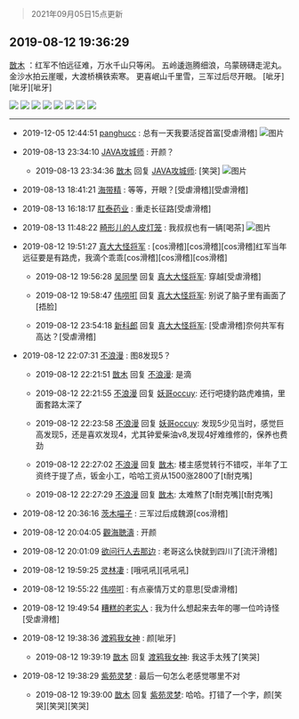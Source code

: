 > 2021年09月05日15点更新
<link rel="stylesheet" href="https://cdn.jsdelivr.net/gh/taotie6/sampleJSON@main/css/photo_show.css">


 ## 2019-08-12 19:36:29 

 [㪚木](https://www.coolapk.com/feed/13255281?shareKey=ZjNmN2JiMzcyZjkwNjEzMTc0ZGI~) ：红军不怕远征难，万水千山只等闲。
五岭逶迤腾细浪，乌蒙磅礴走泥丸。
金沙水拍云崖暖，大渡桥横铁索寒。
更喜岷山千里雪，三军过后尽开眼。
[呲牙][呲牙][呲牙] 

<div class="album">
<img class="img-item" src="https://image.coolapk.com/feed/2019/0812/19/1081091_6783a6ce_9770_814@480x264.gif" />
<img class="img-item" src="https://image.coolapk.com/feed/2019/0812/19/1081091_4a625932_9770_8142@480x264.gif" />
<img class="img-item" src="https://image.coolapk.com/feed/2019/0812/19/1081091_62e914ed_9770_8144@1920x1080.jpeg" />
<img class="img-item" src="https://image.coolapk.com/feed/2019/0812/19/1081091_eeb59b83_9770_8146@1920x1080.jpeg" />
<img class="img-item" src="https://image.coolapk.com/feed/2019/0812/19/1081091_4b681f79_9770_8147@1920x1080.jpeg" />
<img class="img-item" src="https://image.coolapk.com/feed/2019/0812/19/1081091_cef3c802_9770_8149@1920x1080.jpeg" />
<img class="img-item" src="https://image.coolapk.com/feed/2019/0812/19/1081091_461937a2_9770_8151@1080x1920.jpeg" />
<img class="img-item" src="https://image.coolapk.com/feed/2019/0812/19/1081091_c1c8d7a2_9770_8153@1920x1080.jpeg" />
</div>

 ------- 

- 2019-12-05 12:44:51 [panghucc](uid=1296648) : 总有一天我要活捉首富[受虐滑稽] ![图片](https://image.coolapk.com/feed/2019/1205/12/1296648_1e25c92d_1090_8148@1080x1920.jpeg)

- 2019-08-13 23:34:10 [JAVA攻城师](uid=1305871) : 开颜？ 

    - 2019-08-13 23:34:36 [㪚木](uid=1081091) 回复 [JAVA攻城师](uid=1305871): [笑哭] ![图片](https://image.coolapk.com/feed/2019/0813/23/1081091_ec12f123_0475_083@1080x356.jpeg)

- 2019-08-13 18:41:21 [海带精](uid=2047903) : 等等，开眼？[受虐滑稽][受虐滑稽] 

- 2019-08-13 16:18:17 [肛泰药业](uid=2548247) : 重走长征路[受虐滑稽] 

- 2019-08-13 11:48:22 [畸形儿的人皮灯笼](uid=1505408) : 我叔叔也有一辆[喝茶] ![图片](https://image.coolapk.com/feed/2019/0813/11/1505408_2c65180e_8100_9838@2494x3325.jpeg)

- 2019-08-12 19:51:27 [真大大怪将军](uid=1179270) : [cos滑稽][cos滑稽][cos滑稽]红军当年远征要是有路虎，我滴个乖乖[cos滑稽][cos滑稽][cos滑稽] 

    - 2019-08-12 19:56:28 [吴同學](uid=1320218) 回复 [真大大怪将军](uid=1179270): 穿越[受虐滑稽] 

    - 2019-08-12 19:58:47 [伟唠咑](uid=488448) 回复 [真大大怪将军](uid=1179270): 别说了脑子里有画面了[捂脸] 

    - 2019-08-12 23:54:18 [新科郎](uid=1276807) 回复 [真大大怪将军](uid=1179270): [受虐滑稽]奈何共军有高达？[受虐滑稽] 

- 2019-08-12 22:07:31 [不浪漫](uid=1293716) : 图8发现5？ 

    - 2019-08-12 22:21:51 [㪚木](uid=1081091) 回复 [不浪漫](uid=1293716): 是滴 

    - 2019-08-12 22:21:55 [不浪漫](uid=1293716) 回复 [妖哥occuy](uid=1388591): 还行吧捷豹路虎难搞，里面套路太深了 

    - 2019-08-12 22:23:58 [不浪漫](uid=1293716) 回复 [妖哥occuy](uid=1388591): 发现5少见当时，感觉巨高发现5，还是喜欢发现4，尤其钟爱柴油v8,发现4好难维修的，保养也费劲 

    - 2019-08-12 22:27:02 [不浪漫](uid=1293716) 回复 [㪚木](uid=1081091): 楼主感觉转行不错哎，半年了工资终于提了点，钣金小工，哈哈工资从1500涨2800了[t耐克嘴] 

    - 2019-08-12 22:27:29 [不浪漫](uid=1293716) 回复 [㪚木](uid=1081091): 太难熬了[t耐克嘴][t耐克嘴] 

- 2019-08-12 20:36:16 [茨木喵子](uid=2155035) : 三军过后成魏源[cos滑稽] 

- 2019-08-12 20:04:05 [觀海聴濤](uid=1471947) : 开颜 

- 2019-08-12 20:01:09 [欲问行人去那边](uid=826969) : 老哥这么快就到四川了[流汗滑稽] 

- 2019-08-12 19:59:25 [灵林凄](uid=2339290) : [哦吼吼][吼吼吼] 

- 2019-08-12 19:55:22 [伟唠咑](uid=488448) : 有点豪情万丈的意思[受虐滑稽] 

- 2019-08-12 19:49:54 [糟糕的老实人](uid=1486299) : 我为什么想起来去年的哪一位吟诗怪[受虐滑稽] 

- 2019-08-12 19:38:36 [渡鸦我女神](uid=1812893) : 颜[呲牙] 

    - 2019-08-12 19:39:19 [㪚木](uid=1081091) 回复 [渡鸦我女神](uid=1812893): 我这手太残了[笑哭] 

- 2019-08-12 19:38:29 [紫苑灵梦](uid=1638695) : 最后一句怎么老感觉哪里不对 

    - 2019-08-12 19:39:00 [㪚木](uid=1081091) 回复 [紫苑灵梦](uid=1638695): 哈哈。打错了一个字，颜[笑哭][笑哭][笑哭] 

